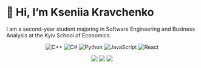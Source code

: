 # 🎀 Hi, I’m Kseniia Kravchenko

I am a second-year student majoring in Software Engineering and Business Analysis at the Kyiv School of Economics. 



<p align="center">
  <img src="https://img.shields.io/badge/Language-C%2B%2B-blue?style=for-the-badge&logo=c%2B%2B&logoColor=white" alt="C++"/>
  <img src="https://img.shields.io/badge/Language-C%23-purple?style=for-the-badge&logo=c-sharp&logoColor=white" alt="C#"/>
  <img src="https://img.shields.io/badge/Language-Python-yellow?style=for-the-badge&logo=python&logoColor=white" alt="Python"/>
  <img src="https://img.shields.io/badge/Language-JavaScript-yellow?style=for-the-badge&logo=javascript&logoColor=black" alt="JavaScript"/>
  <img src="https://img.shields.io/badge/Framework-React-blue?style=for-the-badge&logo=react" alt="React"/>
</p>

<p align="center">
  
</p>

<p align="center">
  <img src="https://github-profile-summary-cards.vercel.app/api/cards/profile-details?username=KravchenkoKseniia&theme=github"/>
  <img src="https://github-profile-summary-cards.vercel.app/api/cards/repos-per-language?username=KravchenkoKseniia&theme=github"/>
  <img src="https://github-profile-summary-cards.vercel.app/api/cards/most-commit-language?username=KravchenkoKseniia&theme=github"/>
</p>

